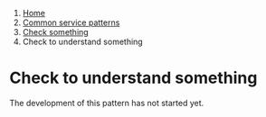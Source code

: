 1.  [Home](/docs/core/contents)
2.	[Common service patterns](/docs/core/common-service-patterns/overview)
3.  [Check something](docs/documentation/core/common-service-patterns/service-patterns/check-something/overview)
4.  Check to understand something

# Check to understand something

The development of this pattern has not started yet.

